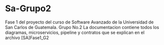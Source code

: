 # Sa-Grupo2
Fase 1 del proyecto del curso de Software Avanzado de la Universidad de San Carlos de Guatemala. Grupo No.2
La documentacion contiene todos los diagramas, microservicios, pipeline y contratos que se explican en el archivo [SA]Fase1_G2
